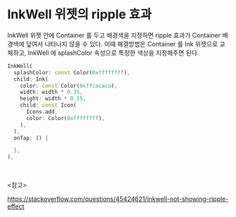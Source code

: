 #  InkWell 위젯의 ripple 효과

InkWell 위젯 안에 Container 를 두고 배경색을 지정하면 ripple 효과가 Container 배경색에 덮여서 나타나지 않을 수 있다. 이때 해결방법은 Container 를 Ink 위젯으로 교체하고, InkWell 에 splashColor 속성으로 특정한 색상을 지정해주면 된다.

```dart
InkWell(
  splashColor: const Color(0xffffffff),
  child: Ink(
    color: const Color(0xffcacaca),
    width: width * 0.15,
    height: width * 0.15,
    child: const Icon(
      Icons.add,
      color: Color(0xffffffff),
    ),
  ),
  onTap: () {

  },
),
```

<br>

<참고>

https://stackoverflow.com/questions/45424621/inkwell-not-showing-ripple-effect